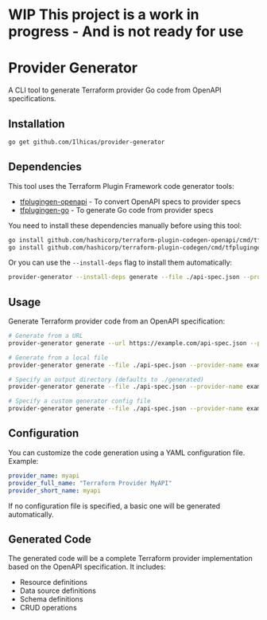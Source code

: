 # WIP This project is a work in progress - And is not ready for use

# Provider Generator

A CLI tool to generate Terraform provider Go code from OpenAPI specifications.

## Installation

```bash
go get github.com/Ilhicas/provider-generator
```

## Dependencies

This tool uses the Terraform Plugin Framework code generator tools:
- [tfplugingen-openapi](https://github.com/hashicorp/terraform-plugin-codegen-openapi) - To convert OpenAPI specs to provider specs
- [tfplugingen-go](https://github.com/hashicorp/terraform-plugin-codegen) - To generate Go code from provider specs

You need to install these dependencies manually before using this tool:

```bash
go install github.com/hashicorp/terraform-plugin-codegen-openapi/cmd/tfplugingen-openapi@latest
go install github.com/hashicorp/terraform-plugin-codegen/cmd/tfplugingen-go@latest
```

Or you can use the `--install-deps` flag to install them automatically:

```bash
provider-generator --install-deps generate --file ./api-spec.json --provider-name example
```

## Usage

Generate Terraform provider code from an OpenAPI specification:

```bash
# Generate from a URL
provider-generator generate --url https://example.com/api-spec.json --provider-name example

# Generate from a local file
provider-generator generate --file ./api-spec.json --provider-name example

# Specify an output directory (defaults to ./generated)
provider-generator generate --file ./api-spec.json --provider-name example --output ./my-provider

# Specify a custom generator config file
provider-generator generate --file ./api-spec.json --provider-name example --config ./my-config.yml
```

## Configuration

You can customize the code generation using a YAML configuration file. Example:

```yaml
provider_name: myapi
provider_full_name: "Terraform Provider MyAPI"
provider_short_name: myapi
```

If no configuration file is specified, a basic one will be generated automatically.

## Generated Code

The generated code will be a complete Terraform provider implementation based on the OpenAPI specification. It includes:

- Resource definitions
- Data source definitions
- Schema definitions
- CRUD operations
